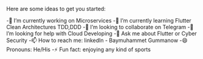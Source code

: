 
Here are some ideas to get you started:

-🔭 I’m currently working on Microservices
-🌱 I’m currently learning Flutter Clean Architectures TDD,DDD
-👯 I’m looking to collaborate on Telegram
-🤔 I’m looking for help with Cloud Developing
-💬 Ask me about Flutter or Cyber Security
-📫 How to reach me: linkedIn - Baymuhammet Gummanow
-😄 Pronouns: He/His
-⚡ Fun fact: enjoying any kind of sports
